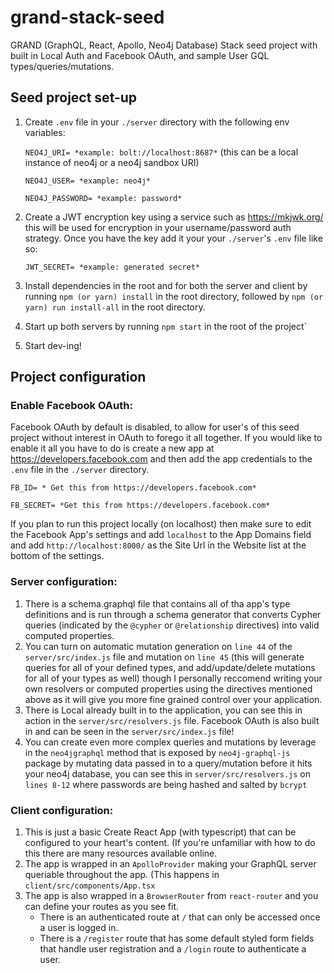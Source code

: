 
# grand-stack-seed
GRAND (GraphQL, React, Apollo, Neo4j Database) Stack seed project with built in Local Auth and Facebook OAuth, and sample User GQL types/queries/mutations.

## Seed project set-up

 

 1. Create `.env` file in your `./server` directory with the following env variables:

    `NEO4J_URI= *example: bolt://localhost:8687*` (this can be a local instance of neo4j or a neo4j sandbox URI)
    
    `NEO4J_USER= *example: neo4j*`
    
    `NEO4J_PASSWORD= *example: password*`

 2. Create a JWT encryption key using a service such as https://mkjwk.org/ this will be used for encryption in your username/password auth strategy. Once you have the key add it your your `./server`'s `.env` file like so:

    `JWT_SECRET= *example: generated secret*`

 3. Install dependencies in the root and for both the server and client by running `npm (or yarn) install` in the root directory, followed by `npm (or yarn) run install-all` in the root directory.
 4. Start up both servers by running `npm start` in the root of the project`
 5. Start dev-ing!

## Project configuration

### Enable Facebook OAuth:
Facebook OAuth by default is disabled, to allow for user's of this seed project without interest in OAuth to forego it all together. If you would like to enable it all you have to do is create a new app at https://developers.facebook.com and then add the app credentials to the `.env` file in the `./server` directory.

    FB_ID= * Get this from https://developers.facebook.com*
    
    FB_SECRET= *Get this from https://developers.facebook.com*
    
If you plan to run this project locally (on localhost) then make sure to edit the Facebook App's settings and add `localhost` to the App Domains field and add `http://localhost:8000/` as the Site Url in the Website list at the bottom of the settings.

 ### Server configuration:

 1. There is a schema.graphql file that contains all of tha app's type definitions and is run through a schema generator that converts Cypher queries (indicated by the `@cypher` or `@relationship` directives) into valid computed properties.
 2. You can turn on automatic mutation generation on `line 44` of the `server/src/index.js` file and mutation on  `line 45` (this will generate queries for all of your defined types, and add/update/delete mutations for all of your types as well) though I personally reccomend writing your own resolvers or computed properties using the directives mentioned above as it will give you more fine grained control over your application.
 3. There is Local already built in to the application, you can see this in action in the `server/src/resolvers.js` file. Facebook OAuth is also built in and can be seen in the `server/src/index.js` file!
 4. You can create even more complex queries and mutations by leverage in the `neo4jgraphql` method that is exposed by `neo4j-graphql-js` package by mutating data passed in to a query/mutation before it hits your neo4j database, you can see this in `server/src/resolvers.js` on `lines 8-12` where passwords are being hashed and salted by `bcrypt`

### Client configuration:

 1. This is just a basic Create React App (with typescript) that can be configured to your heart's content. (If you're unfamiliar with how to do this there are many resources available online.
 2. The app is wrapped in an `ApolloProvider` making your GraphQL server queriable throughout the app. (This happens in `client/src/components/App.tsx`
 3. The app is also wrapped in a `BrowserRouter` from `react-router` and you can define your routes as you see fit.
	 - There is an authenticated route at `/` that can only be accessed once a user is logged in.
	 - There is a `/register` route that has some default styled form fields that handle user registration and a `/login` route to authenticate a user.
